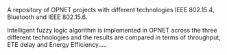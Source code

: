 A repository of OPNET projects with different technologies IEEE 802.15.4, Bluetooth and IEEE 802.15.6.

Intelligent fuzzy logic algorithm is implemented in OPNET across the three different technologies and the results are compared in terms of throughput, ETE delay and Energy Efficiency.....
